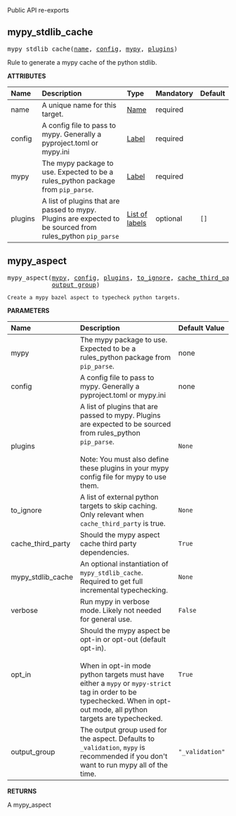 <!-- Generated with Stardoc: http://skydoc.bazel.build -->

Public API re-exports

<a id="mypy_stdlib_cache"></a>

## mypy_stdlib_cache

<pre>
mypy_stdlib_cache(<a href="#mypy_stdlib_cache-name">name</a>, <a href="#mypy_stdlib_cache-config">config</a>, <a href="#mypy_stdlib_cache-mypy">mypy</a>, <a href="#mypy_stdlib_cache-plugins">plugins</a>)
</pre>

Rule to generate a mypy cache of the python stdlib.

**ATTRIBUTES**


| Name  | Description | Type | Mandatory | Default |
| :------------- | :------------- | :------------- | :------------- | :------------- |
| <a id="mypy_stdlib_cache-name"></a>name |  A unique name for this target.   | <a href="https://bazel.build/concepts/labels#target-names">Name</a> | required |  |
| <a id="mypy_stdlib_cache-config"></a>config |  A config file to pass to mypy. Generally a pyproject.toml or mypy.ini   | <a href="https://bazel.build/concepts/labels">Label</a> | required |  |
| <a id="mypy_stdlib_cache-mypy"></a>mypy |  The mypy package to use. Expected to be a rules_python package from <code>pip_parse</code>.   | <a href="https://bazel.build/concepts/labels">Label</a> | required |  |
| <a id="mypy_stdlib_cache-plugins"></a>plugins |  A list of plugins that are passed to mypy. Plugins are expected to be sourced from rules_python <code>pip_parse</code>   | <a href="https://bazel.build/concepts/labels">List of labels</a> | optional | <code>[]</code> |


<a id="mypy_aspect"></a>

## mypy_aspect

<pre>
mypy_aspect(<a href="#mypy_aspect-mypy">mypy</a>, <a href="#mypy_aspect-config">config</a>, <a href="#mypy_aspect-plugins">plugins</a>, <a href="#mypy_aspect-to_ignore">to_ignore</a>, <a href="#mypy_aspect-cache_third_party">cache_third_party</a>, <a href="#mypy_aspect-mypy_stdlib_cache">mypy_stdlib_cache</a>, <a href="#mypy_aspect-verbose">verbose</a>, <a href="#mypy_aspect-opt_in">opt_in</a>,
            <a href="#mypy_aspect-output_group">output_group</a>)
</pre>

    Create a mypy bazel aspect to typecheck python targets.

**PARAMETERS**


| Name  | Description | Default Value |
| :------------- | :------------- | :------------- |
| <a id="mypy_aspect-mypy"></a>mypy |  The mypy package to use. Expected to be a rules_python package from <code>pip_parse</code>.   |  none |
| <a id="mypy_aspect-config"></a>config |  A config file to pass to mypy. Generally a pyproject.toml or mypy.ini   |  none |
| <a id="mypy_aspect-plugins"></a>plugins |  A list of plugins that are passed to mypy. Plugins are expected to be sourced from rules_python <code>pip_parse</code>.<br><br>Note: You must also define these plugins in your mypy config file for mypy to use them.   |  <code>None</code> |
| <a id="mypy_aspect-to_ignore"></a>to_ignore |  A list of external python targets to skip caching. Only relevant when <code>cache_third_party</code> is true.   |  <code>None</code> |
| <a id="mypy_aspect-cache_third_party"></a>cache_third_party |  Should the mypy aspect cache third party dependencies.   |  <code>True</code> |
| <a id="mypy_aspect-mypy_stdlib_cache"></a>mypy_stdlib_cache |  An optional instantiation of <code>mypy_stdlib_cache</code>. Required to get full incremental typechecking.   |  <code>None</code> |
| <a id="mypy_aspect-verbose"></a>verbose |  Run mypy in verbose mode. Likely not needed for general use.   |  <code>False</code> |
| <a id="mypy_aspect-opt_in"></a>opt_in |  Should the mypy aspect be opt-in or opt-out (default opt-in).<br><br>When in opt-in mode python targets must have either a <code>mypy</code> or <code>mypy-strict</code> tag in order to be typechecked. When in opt-out mode, all python targets are typechecked.   |  <code>True</code> |
| <a id="mypy_aspect-output_group"></a>output_group |  The output group used for the aspect. Defaults to <code>_validation</code>, <code>mypy</code> is recommended if you don't want to run mypy all of the time.   |  <code>"_validation"</code> |

**RETURNS**

A mypy_aspect


